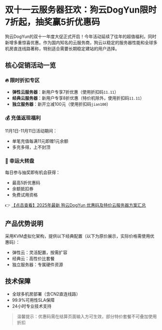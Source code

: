 # 双十一云服务器狂欢：狗云DogYun限时7折起，抽奖赢5折优惠码

狗云DogYun的双十一年度大促正式开启！今年活动延续了往年的超值福利，同时新增多重惊喜优惠。作为国内知名的云服务商，狗云以稳定的服务器性能和全球多机房直连线路著称，特别适合需要长期稳定建站的用户选择。

## 核心促销活动一览

### 🔥 限时折扣专区
- **弹性云服务器**：新用户专享7折优惠（使用折扣码`11.11`）
- **经典云服务器**：新用户专享8折优惠（特价机除外，使用折扣码`11.11`）
- **独立服务器**：新开立减100元（使用折扣码`jian100`）

### 💰 充值返现福利
11月1日-11月11日活动期间：
- 单笔充值每满11元即赠1元余额
- 多充多得，上不封顶

### 🎡 幸运大转盘
每日参与抽奖即有机会获得：
- 最高5折优惠码
- 余额抵扣券
- 免费试用资格

👉 [【点击查看】2025年最新 狗云DogYun 优惠码及特价云服务器方案汇总](https://bit.ly/DogYun)

## 产品优势说明
采用KVM虚拟化架构，提供以下经典配置（以下为原价展示，实际价格需使用优惠码）：
- 弹性云：灵活配置，按需扩容
- 经典云：高性价比套餐
- 独立服务器：专属硬件资源

## 技术保障
- 全球多机房部署（含CN2直连线路）
- 99.9%可用性SLA保障
- 24小时专业技术支持

> 温馨提示：优惠码需在结算页面输入方可生效，部分特价套餐不可叠加使用折扣